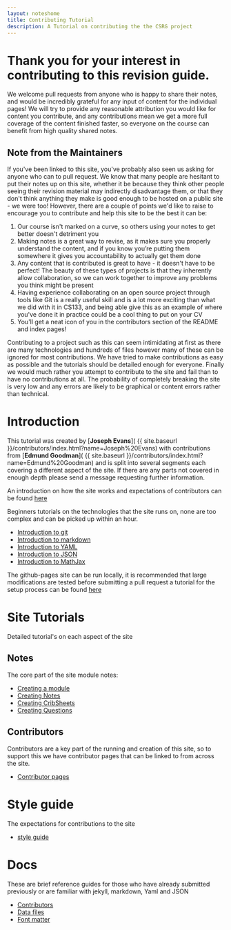 ```yaml
---
layout: noteshome
title: Contributing Tutorial
description: A Tutorial on contributing the the CSRG project
---
```



# Thank you for your interest in contributing to this revision guide.

We welcome pull requests from anyone who is happy to share their notes, and would be incredibly grateful for any input of content for the individual pages! We will try to provide any reasonable attribution you would like for content you contribute, and any contributions mean we get a more full coverage of the content finished faster, so everyone on the course can benefit from high quality shared notes.

## Note from the Maintainers

If you've been linked to this site, you've probably also seen us asking for anyone who can to pull request. We know that many people are hesitant to put their notes up on this site, whether it be because they think other people seeing their revision material may indirectly disadvantage them, or that they don't think anything they make is good enough to be hosted on a public site - we were too! However, there are a couple of points we'd like to raise to encourage you to contribute and help this site to be the best it can be:

1. Our course isn't marked on a curve, so others using your notes to get better doesn't detriment you
2. Making notes is a great way to revise, as it makes sure you properly understand the content, and if you know you’re putting them somewhere it gives you accountability to actually get them done
3. Any content that is contributed is great to have - it doesn't have to be perfect! The beauty of these types of projects is that they inherently allow collaboration, so we can work together to improve any problems you think might be present
4. Having experience collaborating on an open source project through tools like Git is a really useful skill and is a lot more exciting than what we did with it in CS133, and being able give this as an example of where you've done it in practice could be a cool thing to put on your CV
5. You'll get a neat icon of you in the contributors section of the README and index pages!

Contributing to a project such as this can seem intimidating at first as there are many technologies and hundreds of files however many of these can be ignored for most contributions. We have tried to make contributions as easy as possible and the tutorials should be detailed enough for everyone. Finally we would much rather you attempt to contribute to the site and fail than to have no contributions at all. The probability of completely breaking the site is very low and any errors are likely to be graphical or content errors rather than technical.
# Introduction
This tutorial was created by [**Joseph Evans**]( {{ site.baseurl }}/contributors/index.html?name=Joseph%20Evans) with contributions from [**Edmund Goodman**]( {{ site.baseurl }}/contributors/index.html?name=Edmund%20Goodman) and is split into several segments each covering a different aspect of the site. If there are any parts not covered in enough depth please send a message requesting further information.

An introduction on how the site works and expectations of contributors can be found [here](introduction.html)  

Beginners tutorials on the technologies that the site runs on, none are too complex and can be picked up within an hour.

* [Introduction to git](basicGithub.html)
* [Introduction to markdown](https://www.markdownguide.org/basic-syntax/)
* [Introduction to YAML](https://www.educative.io/blog/yaml-tutorial)
* [Introduction to JSON](https://www.codewall.co.uk/the-complete-json-tutorial-quickly-learn-json/)
* [Introduction to MathJax](math.html)


The github-pages site can be run locally, it is recommended that large modifications are tested before submitting a pull request a tutorial for the setup process can be found [here](https://docs.github.com/en/pages/setting-up-a-github-pages-site-with-jekyll/testing-your-github-pages-site-locally-with-jekyll) 


# Site Tutorials
Detailed tutorial's on each aspect of the site
## Notes
The core part of the site module notes:
* [Creating a module](CreatingAModule.html)
* [Creating Notes](CreatingNotes.html)
* [Creating CribSheets](CreatingCribSheets.html)
* [Creating Questions](CreatingQuestions.html)

## Contributors
Contributors are a key part of the running and creation of this site, so to support this we have contributor pages that can be linked to from across the site.

* [Contributor pages](contributors.html)

# Style guide
The expectations for contributions to the site 
* [style guide](styleguide.html)

# Docs
These are brief reference guides for those who have already submitted previously or are familiar with jekyll, markdown, Yaml and JSON
* [Contributors](contributorsDocs.html)
* [Data files](datafiiles.html)
* [Font matter](fontmatter.html)